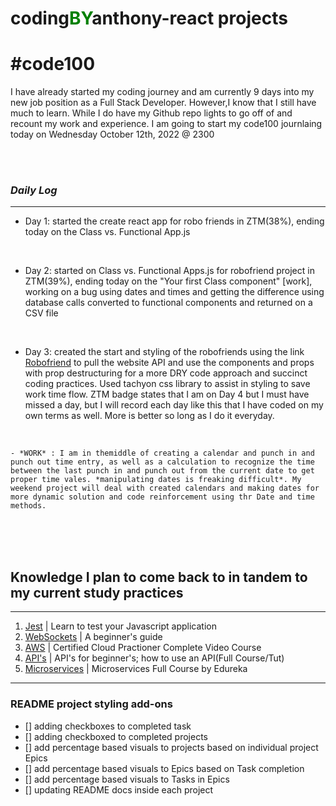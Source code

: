 # coding<span style="color: green">**BY**</span>anthony-react projects
# **#code100**
<p>I have already started my coding journey and am currently 9 days into my new job position as a Full Stack Developer. However,I know that I still have much to learn. While I do have my Github repo lights to go off of and recount my work and experience. I am going to start my code100 journlaing today on Wednesday October 12th, 2022 @ 2300</p>

<br>
<br>

### *Daily Log*
---
- Day 1: started the create react app for robo friends in ZTM(38%), ending today on the Class vs. Functional App.js

<br>

- Day 2: started on Class vs. Functional Apps.js for robofriend project in ZTM(39%), ending today on the "Your first Class component" [work], working on a bug using dates and times and getting the difference using database calls converted to functional components and returned on a CSV file

<br>

- Day 3: created the start and styling of the robofriends using the link [Robofriend](https://robohash.org/) to pull the website API and use the components and props with prop destructuring for a more DRY code approach and succinct coding practices. Used tachyon css library to assist in styling to save work time flow. ZTM badge states that I am on Day 4 but I must have missed a day, but I will record each day like this that I have coded on my own terms as well. More is better so long as I do it everyday.
<br>

    - *WORK* : I am in themiddle of creating a calendar and punch in and punch out time entry, as well as a calculation to recognize the time between the last punch in and punch out from the current date to get proper time vales. *manipulating dates is freaking difficult*. My weekend project will deal with created calendars and making dates for more dynamic solution and code reinforcement using thr Date and time methods.

<br>
<br>
<br>

## **Knowledge I plan to come back to in tandem to my current study practices**

---

1. [Jest](https://www.youtube.com/watch?v=ajiAl5UNzBU&list=PLKBmYB72-EUh5w_qHFOJBiuVesSzRj_4R&index=2) | Learn to test your Javascript application
2. [WebSockets](https://www.youtube.com/watch?v=8ARodQ4Wlf4&list=PLKBmYB72-EUh5w_qHFOJBiuVesSzRj_4R&index=13) | A beginner's guide
3. [AWS](https://www.youtube.com/watch?v=-FtcnssIpzQ&list=PLKBmYB72-EUh5w_qHFOJBiuVesSzRj_4R&index=23) | Certified Cloud Practioner Complete Video Course
4. [API's](https://www.youtube.com/watch?v=GZvSYJDk-us&list=PLKBmYB72-EUh5w_qHFOJBiuVesSzRj_4R&index=25) | API's for beginner's; how to use an API(Full Course/Tut)
5. [Microservices](https://www.youtube.com/watch?v=tuJqH3AV0e8&list=PLKBmYB72-EUh5w_qHFOJBiuVesSzRj_4R&index=36&t=26s) | Microservices Full Course by Edureka

---

### **README project styling add-ons**
- [] adding checkboxes to completed task
- [] adding checkboxed to completed projects
- [] add percentage based visuals to projects based on individual project Epics
- [] add percentage based visuals to Epics based on Task completion
- [] add percentage based visuals to Tasks in Epics
- [] updating README docs inside each project
